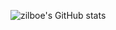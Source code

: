 ![zilboe's GitHub stats](https://github-readme-stats.vercel.app/api?username=zilboe&hide=contribs,prs)
